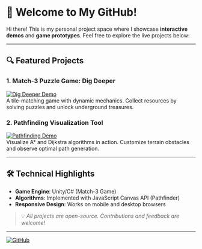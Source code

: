 # 👋 Welcome to My GitHub!

Hi there! This is my personal project space where I showcase **interactive demos** and **game prototypes**. Feel free to explore the live projects below:

---

## 🔍 Featured Projects

### 1. Match-3 Puzzle Game: **Dig Deeper**  
[![Dig Deeper Demo](https://img.shields.io/badge/LIVE_DEMO-Play_Now-8A2BE2?style=for-the-badge)](https://riteam.github.io/dig-deeper)  
A tile-matching game with dynamic mechanics. Collect resources by solving puzzles and unlock underground treasures.

### 2. Pathfinding Visualization Tool  
[![Pathfinding Demo](https://img.shields.io/badge/INTERACTIVE_DEMO-Explore_Algorithm-00BFFF?style=for-the-badge)](https://riteam.github.io/pathfiding-demo)  
Visualize A* and Dijkstra algorithms in action. Customize terrain obstacles and observe optimal path generation.

---

## 🛠️ Technical Highlights
- **Game Engine**: Unity/C# (Match-3 Game)  
- **Algorithms**: Implemented with JavaScript Canvas API (Pathfinder)  
- **Responsive Design**: Works on mobile and desktop browsers

> 💡 *All projects are open-source. Contributions and feedback are welcome!*

---

[![GitHub](https://img.shields.io/badge/Explore_More_Projects-riteam.github.io-24292e?style=flat-square)](https://github.com/riteam)